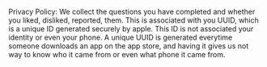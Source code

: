 Privacy Policy:
We collect the questions you have completed and whether you liked, disliked, reported, them. 
This is associated with you UUID, which is a unique ID generated securely by apple. This ID is not associated your identity or even your phone.
A unique UUID is generated everytime someone downloads an app on the app store, and having it gives us not way to know who it came from or even what phone it came from.

